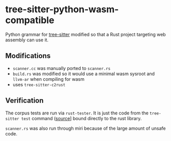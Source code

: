 # tree-sitter-python-wasm-compatible

Python grammar for [tree-sitter](https://github.com/tree-sitter/tree-sitter) modified so that a Rust project targeting web assembly can use it.

## Modifications

- `scanner.cc` was manually ported to `scanner.rs`
- `build.rs` was modified so it would use a minimal wasm sysroot and `llvm-ar` when compiling for wasm
- uses `tree-sitter-c2rust`

## Verification

The corpus tests are run via `rust-tester`. It is just the code from the `tree-sitter test` command ([source](https://github.com/tree-sitter/tree-sitter/blob/master/cli/src/test.rs)] bound directly to the rust library.

`scanner.rs` was also run through miri because of the large amount of unsafe code.

